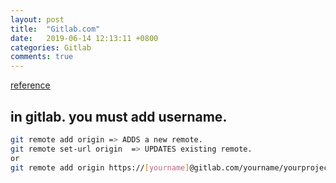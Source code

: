 ```yaml
---
layout: post
title:  "Gitlab.com"
date:   2019-06-14 12:13:11 +0800
categories: Gitlab
comments: true
---
```


[reference](https://stackoverflow.com/questions/42830557/git-remote-add-origin-vs-remote-set-url-origin/42830632)


## in gitlab. you must add username.
```bash
git remote add origin => ADDS a new remote.
git remote set-url origin  => UPDATES existing remote.
or
git remote add origin https://[yourname]@gitlab.com/yourname/yourproject.git
```

